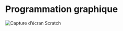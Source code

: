 # Programmation graphique

![Capture d’écran Scratch](https://fr.wikipedia.org/wiki/Scratch_(langage)#/media/Fichier:Scratch_3.0_GUI.png)

